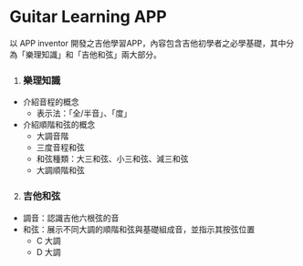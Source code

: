 # Guitar Learning APP
以 APP inventor 開發之吉他學習APP，內容包含吉他初學者之必學基礎，其中分為「樂理知識」和「吉他和弦」兩大部分。
1. ### 樂理知識
  + 介紹音程的概念
    + 表示法：「全/半音」、「度」
  + 介紹順階和弦的概念
    + 大調音階
    + 三度音程和弦
    + 和弦種類：大三和弦、小三和弦、減三和弦
    + 大調順階和弦
2. ### 吉他和弦
  + 調音：認識吉他六根弦的音
  + 和弦：展示不同大調的順階和弦與基礎組成音，並指示其按弦位置
    + C 大調
    + D 大調
